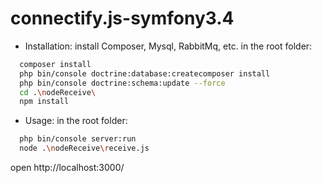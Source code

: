 # connectify.js-symfony3.4

* Installation:
  install Composer, Mysql, RabbitMq, etc.
  in the root folder:

```sh
  composer install
  php bin/console doctrine:database:createcomposer install
  php bin/console doctrine:schema:update --force
  cd .\nodeReceive\ 
  npm install
```

* Usage:
  in the root folder:

```sh
  php bin/console server:run
  node .\nodeReceive\receive.js
```

open
http://localhost:3000/
